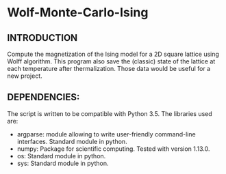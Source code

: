 # Wolf-Monte-Carlo-Ising
## INTRODUCTION
Compute the magnetization of the Ising model for a 2D square lattice using Wolff algorithm.
This program also save the (classic) state of the lattice at each temperature after thermalization. 
Those data would be useful for a new project. 

## DEPENDENCIES:
The script is written to be compatible with Python 3.5. 
The libraries used are:

* argparse: module allowing to write user-friendly command-line interfaces. Standard module in python.
* numpy: Package for scientific computing. Tested with version 1.13.0.
* os: Standard module in python.
* sys: Standard module in python.



